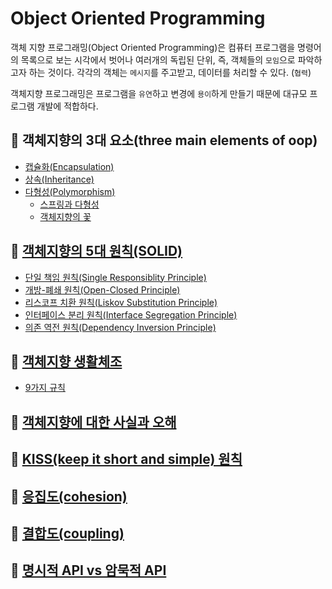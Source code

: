 # Object Oriented Programming

객체 지향 프로그래밍(Object Oriented Programming)은 컴퓨터 프로그램을 명령어의 목록으로 보는 시각에서 벗어나 여러개의 독립된 단위, 즉, 객체들의 `모임`으로 파악하고자 하는 것이다. 각각의 객체는 `메시지`를 주고받고, 데이터를 처리할 수 있다. (`협력`)

객체지향 프로그래밍은 프로그램을 `유연`하고 변경에 `용이`하게 만들기 때문에 대규모 프로그램 개발에 적합하다.

## 👊 객체지향의 3대 요소(three main elements of oop)
  - [캡슐화(Encapsulation)](https://github.com/BAEKJungHo/blog-repo-second/blob/main/_posts/2021-01-08-oop-encapsulation.md)
  - [상속(Inheritance)](https://github.com/BAEKJungHo/blog-repo-second/blob/main/_posts/2021-01-09-oop-inheritance.md)
  - [다형성(Polymorphism)](https://github.com/BAEKJungHo/blog-repo-second/blob/main/_posts/2021-01-11-oop-polymorphism.md)
    - [스프링과 다형성](https://github.com/BAEKJungHo/spring-core-principle#%EB%8B%A4%ED%98%95%EC%84%B1polymorphism--%EA%B0%9D%EC%B2%B4%EC%A7%80%ED%96%A5%EC%9D%98-%EA%BD%83)
    - [객체지향의 꽃](https://github.com/BAEKJungHo/spring-core-principle#%EB%8B%A4%ED%98%95%EC%84%B1polymorphism--%EA%B0%9D%EC%B2%B4%EC%A7%80%ED%96%A5%EC%9D%98-%EA%BD%83)
 
## 👊 [객체지향의 5대 원칙(SOLID)](https://github.com/BAEKJungHo/blog-repo-second/blob/main/_posts/2021-01-13-oop-solid.md)
  - [단일 책임 원칙(Single Responsiblity Principle)](https://github.com/BAEKJungHo/clean-programming/blob/master/Clean%20Architecture/%EC%84%A4%EA%B3%84%20%EC%9B%90%EC%B9%99/SRP%20:%20%EB%8B%A8%EC%9D%BC%20%EC%B1%85%EC%9E%84%20%EC%9B%90%EC%B9%99.md)
  - [개방-폐쇄 원칙(Open-Closed Principle)](https://github.com/BAEKJungHo/clean-programming/blob/master/Clean%20Architecture/%EC%84%A4%EA%B3%84%20%EC%9B%90%EC%B9%99/OCP%20:%20%EA%B0%9C%EB%B0%A9-%ED%8F%90%EC%87%84%20%EC%9B%90%EC%B9%99.md)
  - [리스코프 치환 원칙(Liskov Substitution Principle)](https://github.com/BAEKJungHo/clean-programming/blob/master/Clean%20Architecture/%EC%84%A4%EA%B3%84%20%EC%9B%90%EC%B9%99/LSP%20:%20%EB%A6%AC%EC%8A%A4%EC%BD%94%ED%94%84%20%EC%B9%98%ED%99%98%20%EC%9B%90%EC%B9%99.md)
  - [인터페이스 분리 원칙(Interface Segregation Principle)](https://github.com/BAEKJungHo/clean-programming/blob/master/Clean%20Architecture/%EC%84%A4%EA%B3%84%20%EC%9B%90%EC%B9%99/ISP%20:%20%EC%9D%B8%ED%84%B0%ED%8E%98%EC%9D%B4%EC%8A%A4%20%EB%B6%84%EB%A6%AC%20%EC%9B%90%EC%B9%99.md)
  - [의존 역전 원칙(Dependency Inversion Principle)](https://github.com/BAEKJungHo/clean-programming/blob/master/Clean%20Architecture/%EC%84%A4%EA%B3%84%20%EC%9B%90%EC%B9%99/DIP%20:%20%EC%9D%98%EC%A1%B4%EC%84%B1%20%EC%97%AD%EC%A0%84%20%EC%9B%90%EC%B9%99.md)

## 👊 [객체지향 생활체조](https://github.com/BAEKJungHo/thoughtworks-anthology/blob/master/06.%20%EA%B0%9D%EC%B2%B4%EC%A7%80%ED%96%A5%20%EC%83%9D%ED%99%9C%EC%B2%B4%EC%A1%B0.md)
  - [9가지 규칙](https://github.com/BAEKJungHo/blog-repo-second/blob/main/_posts/2021-01-14-oop-thoughtworksAnthology.md)

## 👊 [객체지향에 대한 사실과 오해](https://github.com/BAEKJungHo/the-essence-of-object-oriented)

## 👊 [KISS(keep it short and simple) 원칙](https://github.com/BAEKJungHo/blog-repo-second/blob/main/_posts/2021-01-20-oop-kiss.md)

## 👊 [응집도(cohesion)](https://github.com/BAEKJungHo/blog-repo-second/blob/main/_posts/2021-01-22-oop-cohesion.md)

## 👊 [결합도(coupling)](https://github.com/BAEKJungHo/blog-repo-second/blob/main/_posts/2021-01-23-oop-coupling.md)

## 👊 [명시적 API vs 암묵적 API](https://github.com/BAEKJungHo/blog-repo-second/blob/main/_posts/2021-01-24-oop-api.md)
